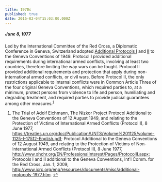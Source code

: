 ```yaml
---
title: 1970s
published: true
date: 2015-02-04T15:03:00.000Z
---
```



##### June 8, 1977

Led by the International Committee of the Red Cross, a Diplomatic Conference in Geneva, Switzerland adopted [Additional Protocols I](https://treaties.un.org/doc/Publication/UNTS/Volume%201125/volume-1125-I-17512-English.pdf) and [II](http://www.ohchr.org/EN/ProfessionalInterest/Pages/ProtocolII.aspx) to the Geneva Conventions of 1949. Protocol I provided additional requirements during international armed conflicts, involving at least two countries, therefore limiting the way wars can be fought. Protocol II provided additional requirements and protection that apply during non-international armed conflicts, or civil wars. Before Protocol II, the only restrictions applicable to internal conflicts were in Common Article Three of the four original Geneva Conventions, which required parties to, at a minimum, protect persons from violence to life and person, humiliating and degrading treatment, and required parties to provide judicial guarantees among other measures.<sup id="fnref:source1977"><a class="footnote" href="#fn:source1977">1</a></sup>

<div class="footnotes"><ol><li id="fn:source1977"><p>The Trial of Adolf Eichmann, The Nizkor Project Protocol Additional to the Geneva Conventions of 12 August 1949, and relating to the Protection of Victims of International Armed Conflicts (Protocol I), 8 June 1977, <a href="https://treaties.un.org/doc/Publication/UNTS/Volume%201125/volume-1125-I-17512-English.pdf">https://treaties.un.org/doc/Publication/UNTS/Volume%201125/volume-1125-I-17512-English.pdf</a>; Protocol Additional to the Geneva Conventions of 12 August 1949, and relating to the Protection of Victims of Non-International Armed Conflicts (Protocol II), 8 June 1977, <a href="http://www.ohchr.org/EN/ProfessionalInterest/Pages/ProtocolII.aspx">http://www.ohchr.org/EN/ProfessionalInterest/Pages/ProtocolII.aspx</a>; Protocols I and II additional to the Geneva Conventions, Int'l Comm. for the Red Cross, Jan. 1, 2009, <a href="http://www.icrc.org/eng/resources/documents/misc/additional-protocols-1977.htm">http://www.icrc.org/eng/resources/documents/misc/additional-protocols-1977.htm</a>. <a class="reversefootnote" href="#fnref:source1977">↩</a></p></li></ol></div>